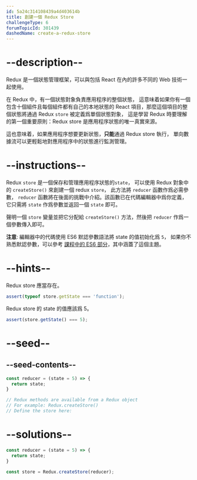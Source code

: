 ```yaml
---
id: 5a24c314108439a4d403614b
title: 創建一個 Redux Store
challengeType: 6
forumTopicId: 301439
dashedName: create-a-redux-store
---
```


# --description--

Redux 是一個狀態管理框架，可以與包括 React 在內的許多不同的 Web 技術一起使用。

在 Redux 中，有一個狀態對象負責應用程序的整個狀態， 這意味着如果你有一個包含十個組件且每個組件都有自己的本地狀態的 React 項目，那麼這個項目的整個狀態將通過 Redux `store` 被定義爲單個狀態對象， 這是學習 Redux 時要理解的第一個重要原則：Redux store 是應用程序狀態的唯一真實來源。

這也意味着，如果應用程序想要更新狀態，**只能**通過 Redux store 執行， 單向數據流可以更輕鬆地對應用程序中的狀態進行監測管理。

# --instructions--

Redux `store` 是一個保存和管理應用程序狀態的`state`， 可以使用 Redux 對象中的 `createStore()` 來創建一個 redux `store`， 此方法將 `reducer` 函數作爲必需參數， `reducer` 函數將在後面的挑戰中介紹。該函數已在代碼編輯器中爲你定義， 它只需將 `state` 作爲參數並返回一個 `state` 即可。

聲明一個 `store` 變量並把它分配給 `createStore()` 方法，然後把 `reducer` 作爲一個參數傳入即可。

**注意**: 編輯器中的代碼使用 ES6 默認參數語法將 state 的值初始化爲 `5`， 如果你不熟悉默認參數，可以參考 <a href="https://platform-ui.topcoder.com/learn/freeCodeCamp/javascript-algorithms-and-data-structures/es6/set-default-parameters-for-your-functions" target="_blank" rel="noopener noreferrer nofollow">課程中的 ES6 部分</a>，其中涵蓋了這個主題。

# --hints--

Redux store 應當存在。

```js
assert(typeof store.getState === 'function');
```

Redux store 的 state 的值應該爲 5。

```js
assert(store.getState() === 5);
```

# --seed--

## --seed-contents--

```js
const reducer = (state = 5) => {
  return state;
}

// Redux methods are available from a Redux object
// For example: Redux.createStore()
// Define the store here:
```

# --solutions--

```js
const reducer = (state = 5) => {
  return state;
}

const store = Redux.createStore(reducer);
```
